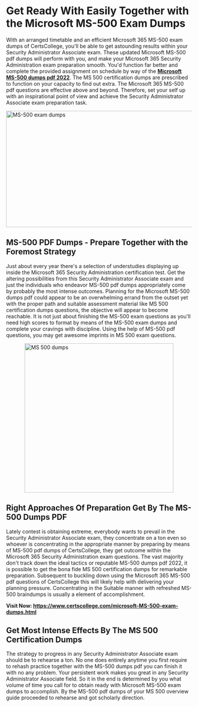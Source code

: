 <h1><strong>Get Ready With Easily Together with the Microsoft MS-500 Exam Dumps&nbsp;</strong></h1>
<p><span style="font-weight: 400;">With an arranged timetable and an efficient Microsoft 365 MS-500 exam dumps of CertsCollege, you'll be able to get astounding results within your Security Administrator Associate exam. These updated Microsoft MS-500 pdf dumps will perform with you, and make your Microsoft 365 Security Administration exam preparation smooth. You'd function far better and complete the provided assignment on schedule by way of the <strong><a href="https://www.certscollege.com/microsoft-MS-500-exam-dumps.html">Microsoft MS-500 dumps pdf 2022</a></strong>. The MS 500 certification dumps are prescribed to function on your capacity to find out extra. The Microsoft 365 MS-500 pdf questions are effective above and beyond. Therefore, set your self up with an inspirational point of view and achieve the Security Administrator Associate exam preparation task.&nbsp;</span></p>
<p><span style="font-weight: 400;"><img style="display: block; margin-left: auto; margin-right: auto;" src="https://i.ibb.co/CPDK3ps/Yellow-and-Blue-Initiative-Blog-Banner.png" alt="MS-500 exam dumps" width="559" height="315" /></span></p>
<h2><strong>MS-500 PDF Dumps - Prepare Together with the Foremost Strategy</strong></h2>
<p><span style="font-weight: 400;">Just about every year there's a selection of understudies displaying up inside the Microsoft 365 Security Administration certification test. Get the altering possibilities from this Security Administrator Associate exam and just the individuals who endeavor MS-500 pdf dumps appropriately come by probably the most intense outcomes. Planning for the Microsoft MS-500 dumps pdf could appear to be an overwhelming errand from the outset yet with the proper path and suitable assessment material like MS 500 certification dumps questions, the objective will appear to become reachable. It is not just about finishing the MS-500 exam questions as you'll need high scores to format by means of the MS-500 exam dumps and complete your cravings with discipline. Using the help of MS-500 pdf questions, you may get awesome imprints in MS 500 exam questions.</span></p>
<p><span style="font-weight: 400;"><a href="https://tinyurl.com/yat6av46"><img style="display: block; margin-left: auto; margin-right: auto;" src="https://i.ibb.co/9tMrhdY/Teacher-Appreciation-Invitation.png" alt="MS 500 dumps " width="404" height="404" /></a></span></p>
<h2><strong>Right Approaches Of Preparation Get By The MS-500 Dumps PDF</strong></h2>
<p><span style="font-weight: 400;">Lately contest is obtaining extreme, everybody wants to prevail in the Security Administrator Associate exam, they concentrate on a ton even so whoever is concentrating in the appropriate manner by preparing by means of MS-500 pdf dumps of CertsCollege, they get outcome within the Microsoft 365 Security Administration exam questions. The vast majority don't track down the ideal tactics or reputable MS-500 dumps pdf 2022, it is possible to get the bona fide MS 500 certification dumps for remarkable preparation. Subsequent to buckling down using the Microsoft 365 MS-500 pdf questions of CertsCollege this will likely help with delivering your planning pressure. Concentrating in the Suitable manner with refreshed MS-500 braindumps is usually a element of accomplishment.</span></p>
<p><span style="font-weight: 400;"><strong>Visit Now: <a href="https://www.certscollege.com/microsoft-MS-500-exam-dumps.html">https://www.certscollege.com/microsoft-MS-500-exam-dumps.html</a></strong></span></p>
<h2><strong>Get Most Intense Effects By The MS 500 Certification Dumps</strong></h2>
<p><span style="font-weight: 400;">The strategy to progress in any Security Administrator Associate exam should be to rehearse a ton. No one does entirely anytime you first require to rehash practice together with the MS-500 dumps pdf you can finish it with no any problem. Your persistent work makes you great in any Security Administrator Associate field. So it in the end is determined by you what volume of time you call for to obtain ready with Microsoft MS-500 exam dumps to accomplish. By the MS-500 pdf dumps of your MS 500 overview guide proceeded to rehearse and got scholarly direction.</span></p>
